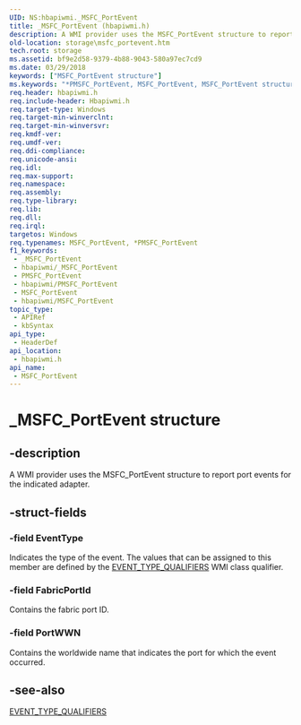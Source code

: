 ```yaml
---
UID: NS:hbapiwmi._MSFC_PortEvent
title: _MSFC_PortEvent (hbapiwmi.h)
description: A WMI provider uses the MSFC_PortEvent structure to report port events for the indicated adapter.
old-location: storage\msfc_portevent.htm
tech.root: storage
ms.assetid: bf9e2d58-9379-4b88-9043-580a97ec7cd9
ms.date: 03/29/2018
keywords: ["MSFC_PortEvent structure"]
ms.keywords: "*PMSFC_PortEvent, MSFC_PortEvent, MSFC_PortEvent structure [Storage Devices], PMSFC_PortEvent, PMSFC_PortEvent structure pointer [Storage Devices], _MSFC_PortEvent, hbapiwmi/MSFC_PortEvent, hbapiwmi/PMSFC_PortEvent, storage.msfc_portevent, structs-Fibre_21739c44-07d2-412e-bc03-3cc25b14bb9d.xml"
req.header: hbapiwmi.h
req.include-header: Hbapiwmi.h
req.target-type: Windows
req.target-min-winverclnt: 
req.target-min-winversvr: 
req.kmdf-ver: 
req.umdf-ver: 
req.ddi-compliance: 
req.unicode-ansi: 
req.idl: 
req.max-support: 
req.namespace: 
req.assembly: 
req.type-library: 
req.lib: 
req.dll: 
req.irql: 
targetos: Windows
req.typenames: MSFC_PortEvent, *PMSFC_PortEvent
f1_keywords:
 - _MSFC_PortEvent
 - hbapiwmi/_MSFC_PortEvent
 - PMSFC_PortEvent
 - hbapiwmi/PMSFC_PortEvent
 - MSFC_PortEvent
 - hbapiwmi/MSFC_PortEvent
topic_type:
 - APIRef
 - kbSyntax
api_type:
 - HeaderDef
api_location:
 - hbapiwmi.h
api_name:
 - MSFC_PortEvent
---
```


# _MSFC_PortEvent structure


## -description

A WMI provider uses the MSFC_PortEvent structure to report port events for the indicated adapter.

## -struct-fields

### -field EventType

Indicates the type of the event. The values that can be assigned to this member are defined by the <a href="/windows-hardware/drivers/storage/event-types-qualifiers">EVENT_TYPE_QUALIFIERS</a> WMI class qualifier.

### -field FabricPortId

Contains the fabric port ID.

### -field PortWWN

Contains the worldwide name that indicates the port for which the event occurred.

## -see-also

<a href="/windows-hardware/drivers/storage/event-types-qualifiers">EVENT_TYPE_QUALIFIERS</a>